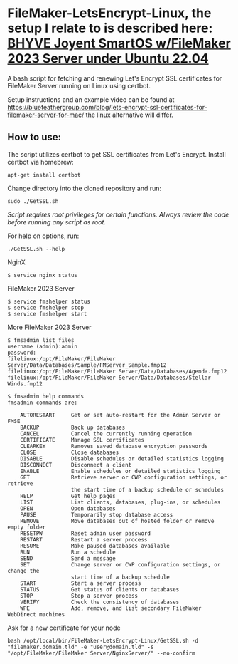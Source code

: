 # FileMaker-LetsEncrypt-Linux, the setup I relate to is described here: [BHYVE Joyent SmartOS w/FileMaker 2023 Server under Ubuntu 22.04](https://gist.github.com/TyrfingMjolnir/234402499468db36b21f1bf36116a01e)
A bash script for fetching and renewing Let's Encrypt SSL certificates for FileMaker Server running on Linux using certbot.

Setup instructions and an example video can be found at https://bluefeathergroup.com/blog/lets-encrypt-ssl-certificates-for-filemaker-server-for-mac/ the linux alternative will differ.

## How to use:
The script utilizes certbot to get SSL certificates from Let's Encrypt. Install certbot via homebrew:
```
apt-get install certbot
```

Change directory into the cloned repository and run:
```
sudo ./GetSSL.sh
```
*Script requires root privileges for certain functions. Always review the code before running any script as root.*

For help on options, run:
```
./GetSSL.sh --help
```

NginX
```
$ service nginx status
```

FileMaker 2023 Server
```
$ service fmshelper status
$ service fmshelper stop
$ service fmshelper start
```

More FileMaker 2023 Server
```
$ fmsadmin list files
username (admin):admin
password:
filelinux:/opt/FileMaker/FileMaker Server/Data/Databases/Sample/FMServer_Sample.fmp12
filelinux:/opt/FileMaker/FileMaker Server/Data/Databases/Agenda.fmp12
filelinux:/opt/FileMaker/FileMaker Server/Data/Databases/Stellar Winds.fmp12
```

```
$ fmsadmin help commands
fmsadmin commands are:

    AUTORESTART     Get or set auto-restart for the Admin Server or FMSE
    BACKUP          Back up databases
    CANCEL          Cancel the currently running operation
    CERTIFICATE     Manage SSL certificates
    CLEARKEY        Removes saved database encryption passwords
    CLOSE           Close databases
    DISABLE         Disable schedules or detailed statistics logging
    DISCONNECT      Disconnect a client
    ENABLE          Enable schedules or detailed statistics logging
    GET             Retrieve server or CWP configuration settings, or retrieve
                    the start time of a backup schedule or schedules
    HELP            Get help pages
    LIST            List clients, databases, plug-ins, or schedules
    OPEN            Open databases
    PAUSE           Temporarily stop database access
    REMOVE          Move databases out of hosted folder or remove empty folder
    RESETPW         Reset admin user password
    RESTART         Restart a server process
    RESUME          Make paused databases available
    RUN             Run a schedule
    SEND            Send a message
    SET             Change server or CWP configuration settings, or change the
                    start time of a backup schedule
    START           Start a server process
    STATUS          Get status of clients or databases
    STOP            Stop a server process
    VERIFY          Check the consistency of databases
    WPE             Add, remove, and list secondary FileMaker WebDirect machines
```
Ask for a new certificate for your node
```
bash /opt/local/bin/FileMaker-LetsEncrypt-Linux/GetSSL.sh -d "filemaker.domain.tld" -e "user@domain.tld" -s "/opt/FileMaker/FileMaker Server/NginxServer/" --no-confirm
```
